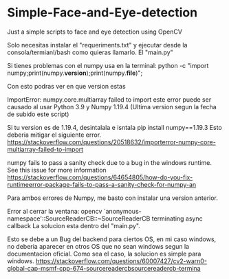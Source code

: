 # Simple-Face-and-Eye-detection
Just a simple scripts to face and eye detection using OpenCV

Solo necesitas instalar el "requeriments.txt"
y ejecutar desde la consola/termianl/bash como quieras llamarlo.
El "main.py"




Si tienes problemas con el numpy usa en la terminal: 
python -c "import numpy;print(numpy.__version__);print(numpy.__file__)";

Con esto podras ver en que version estas

ImportError: numpy.core.multiarray failed to import
este error puede ser causado al usar Python 3.9 y Numpy 1.19.4 (Ultima version segun la fecha de subido este script)

Si tu version es de 1.19.4, desintalala e isntala pip install numpy==1.19.3
Esto deberia mitigar el siguiente error.
https://stackoverflow.com/questions/20518632/importerror-numpy-core-multiarray-failed-to-import


numpy fails to pass a sanity check due to a bug in the windows runtime. See this issue for more information
https://stackoverflow.com/questions/64654805/how-do-you-fix-runtimeerror-package-fails-to-pass-a-sanity-check-for-numpy-an

Para ambos errores de Numpy, me basto con instalar una version anterior.


Error al cerrar la ventana:
opencv `anonymous-namespace'::SourceReaderCB::~SourceReaderCB terminating async callback
La solucion esta dentro del "main.py".

Esto se debe a un Bug del backend para ciertos OS, en mi caso windows, no deberia aparecer en otros OS que no sean windows
segun la documentacion oficial. Como sea el caso, la solucion es simple para windows.
https://stackoverflow.com/questions/60007427/cv2-warn0-global-cap-msmf-cpp-674-sourcereadercbsourcereadercb-termina



